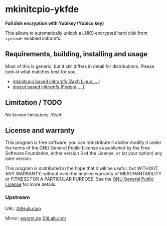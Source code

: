 mkinitcpio-ykfde
================

**Full disk encryption with Yubikey (Yubico key)**

This allows to automatically unlock a LUKS encrypted hard disk from `systemd`-
enabled initramfs.

Requirements, building, installing and usage
--------------------------------------------

Most of this is generic, but it still differs in detail for
distributions. Please look at what matches best for you.

* [mkinitcpio based initramfs (Arch Linux, ...)](README-mkinitcpio.md)
* [dracut based initramfs (Fedora, ...)](README-dracut.md)

Limitation / TODO
-----------------

No known limitations. Yeah!

License and warranty
--------------------

This program is free software: you can redistribute it and/or modify
it under the terms of the GNU General Public License as published by
the Free Software Foundation, either version 3 of the License, or
(at your option) any later version.

This program is distributed in the hope that it will be useful,
but WITHOUT ANY WARRANTY; without even the implied warranty of
MERCHANTABILITY or FITNESS FOR A PARTICULAR PURPOSE.  See the
[GNU General Public License](COPYING.md) for more details.

### Upstream

URL:
[GitHub.com](https://github.com/eworm-de/mkinitcpio-ykfde#mkinitcpio-ykfde)

Mirror:
[eworm.de](https://git.eworm.de/cgit.cgi/mkinitcpio-ykfde/)
[GitLab.com](https://gitlab.com/eworm-de/mkinitcpio-ykfde#mkinitcpio-ykfde)
